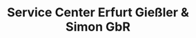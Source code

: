 ---
title: "Service Center Erfurt Gießler & Simon GbR"
url: /erfurt-urbich/service-center-erfurt-giessler-und-simon-gbr/
shop: Autowerkstatt
---